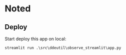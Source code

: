 # Noted

## Deploy

Start deploy this app on local:

```shell
streamlit run .\src\ddeutil\observe_streamlit\app.py
```
